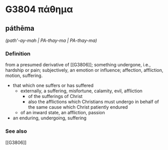# G3804 πάθημα

## páthēma

_(path'-ay-mah | PA-thay-ma | PA-thay-ma)_

### Definition

from a presumed derivative of [[G3806]]; something undergone, i.e., hardship or pain; subjectively, an emotion or influence; affection, affliction, motion, suffering.

- that which one suffers or has suffered
  - externally, a suffering, misfortune, calamity, evil, affliction
    - of the sufferings of Christ
    - also the afflictions which Christians must undergo in behalf of the same cause which Christ patiently endured
  - of an inward state, an affliction, passion
- an enduring, undergoing, suffering

### See also

[[G3806]]

